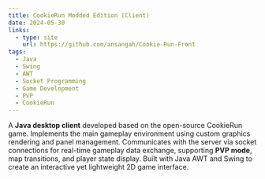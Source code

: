 ```yaml
---
title: CookieRun Modded Edition (Client)
date: 2024-05-30
links:
  - type: site
    url: https://github.com/ansangah/Cookie-Run-Front
tags:
  - Java
  - Swing
  - AWT
  - Socket Programming
  - Game Development
  - PVP
  - CookieRun
---
```


A **Java desktop client** developed based on the open-source CookieRun game.
Implements the main gameplay environment using custom graphics rendering and panel management.
Communicates with the server via socket connections for real-time gameplay data exchange,
supporting **PVP mode**, map transitions, and player state display.
Built with Java AWT and Swing to create an interactive yet lightweight 2D game interface.

